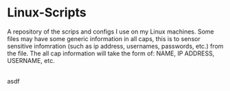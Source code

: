 # Linux-Scripts
A repository of the scrips and configs I use on my Linux machines. Some files may have some generic information in all caps, this is to sensor sensitive infomration (such as ip address, usernames, passwords, etc.) from the file. The all cap information will take the form of: NAME, IP ADDRESS, USERNAME, etc.<br><br>

asdf
